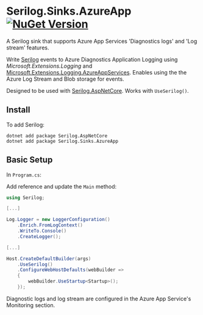 # Serilog.Sinks.AzureApp [![NuGet Version](http://img.shields.io/nuget/v/Serilog.Sinks.AzureApp.svg?style=flat)](https://www.nuget.org/packages/Serilog.Sinks.AzureApp/)

A Serilog sink that supports Azure App Services 'Diagnostics logs' and 'Log stream' features.

Write [Serilog](https://github.com/serilog) events to Azure Diagnostics Application Logging using _Microsoft.Extensions.Logging_ and [Microsoft.Extensions.Logging.AzureAppServices](https://www.nuget.org/packages/Microsoft.Extensions.Logging.AzureAppServices). Enables using the the Azure Log Stream and Blob storage for events.

Designed to be used with [Serilog.AspNetCore](https://github.com/serilog/serilog-aspnetcore). Works with `UseSerilog()`.

## Install

To add Serilog:

```shell
dotnet add package Serilog.AspNetCore
dotnet add package Serilog.Sinks.AzureApp
```

## Basic Setup

In `Program.cs`:

Add reference and update the `Main` method:

```csharp
using Serilog;

[...]

Log.Logger = new LoggerConfiguration()
    .Enrich.FromLogContext()
    .WriteTo.Console()
    .CreateLogger();

[...]

Host.CreateDefaultBuilder(args)
    .UseSerilog()
    .ConfigureWebHostDefaults(webBuilder =>
    {
        webBuilder.UseStartup<Startup>();
    });
```

Diagnostic logs and log stream are configured in the Azure App Service's Monitoring section.

